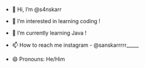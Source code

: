 - 👋 Hi, I’m @s4nskarr
- 👀 I’m interested in learning coding !
- 🌱 I’m currently learning Java !

- 📫 How to reach me instagram - @sanskarrrrr_____
- 😄 Pronouns: He/Him


<!---
s4nskarr/s4nskarr is a ✨ special ✨ repository because its `README.md` (this file) appears on your GitHub profile.
You can click the Preview link to take a look at your changes.
--->

